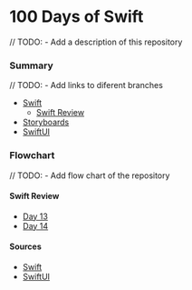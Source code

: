 # 100 Days of Swift

// TODO: - Add a description of this repository

### Summary

// TODO: - Add links to diferent branches

* [Swift]()
	* [Swift Review](#swift-review)
* [Storyboards]()
* [SwiftUI]()

### Flowchart

// TODO: - Add flow chart of the repository

#### Swift Review

* [Day 13](https://www.hackingwithswift.com/100/swiftui/13)
* [Day 14](https://www.hackingwithswift.com/100/swiftui/14)

#### Sources

* [Swift](https://www.hackingwithswift.com/100)
* [SwiftUI](https://www.hackingwithswift.com/100/swiftui)
